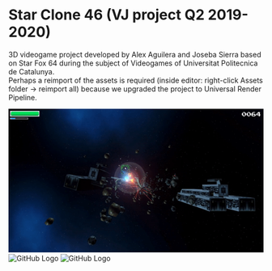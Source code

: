 # Star Clone 46 (VJ project Q2 2019-2020)

3D videogame project developed by Alex Aguilera and Joseba Sierra based on Star Fox 64 during the subject of Videogames of Universitat Politecnica de Catalunya.  
Perhaps a reimport of the assets is required (inside editor: right-click Assets folder -> reimport all) because we upgraded the project to Universal Render Pipeline.

![GitHub Logo](Images/gif1.gif)
![GitHub Logo](Images/gif2.gif)
![GitHub Logo](Images/gif3.gif)
